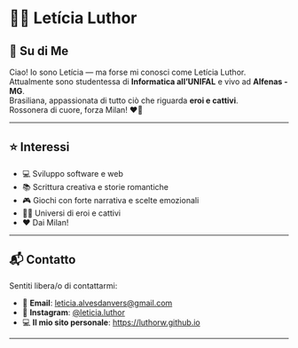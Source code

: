 # 👩‍💻 Letícia Luthor

## 🧾 Su di Me

Ciao! Io sono Letícia — ma forse mi conosci come Letícia Luthor.  
Attualmente sono studentessa di **Informatica all’UNIFAL** e vivo ad **Alfenas - MG**.  
Brasiliana, appassionata di tutto ciò che riguarda **eroi e cattivi**.  
Rossonera di cuore, forza Milan! ❤️🖤

---

## ⭐ Interessi

- 💻 Sviluppo software e web  
- 📚 Scrittura creativa e storie romantiche  
- 🎮 Giochi con forte narrativa e scelte emozionali  
- 🦸‍♀️ Universi di eroi e cattivi
- ❤️ Dai Milan!

---

## 📬 Contatto

Sentiti libera/o di contattarmi:

- 📧 **Email**: leticia.alvesdanvers@gmail.com  
- 📸 **Instagram**: [@leticia.luthor](https://www.instagram.com/leticia.luthor)  
- 💻 **Il mio sito personale**: https://luthorw.github.io  

---
